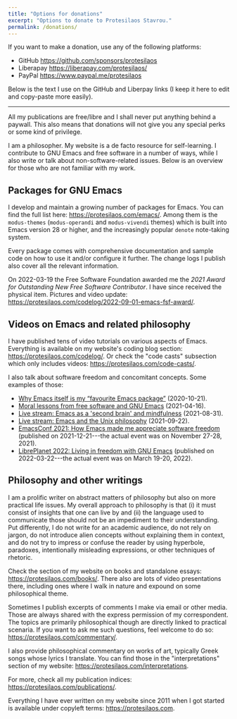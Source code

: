 ```yaml
---
title: "Options for donations"
excerpt: "Options to donate to Protesilaos Stavrou."
permalink: /donations/
---
```


If you want to make a donation, use any of the following platforms:

* GitHub <https://github.com/sponsors/protesilaos>
* Liberapay <https://liberapay.com/protesilaos/>
* PayPal <https://www.paypal.me/protesilaos>

Below is the text I use on the GitHub and Liberpay links (I keep it here
to edit and copy-paste more easily).

* * *

All my publications are free/libre and I shall never put anything
behind a paywall.  This also means that donations will not give you
any special perks or some kind of privilege.

I am a philosopher.  My website is a de facto resource for
self-learning.  I contribute to GNU Emacs and free software in a
number of ways, while I also write or talk about non-software-related
issues.  Below is an overview for those who are not familiar with my
work.

## Packages for GNU Emacs

I develop and maintain a growing number of packages for Emacs.  You
can find the full list here: <https://protesilaos.com/emacs/>.  Among
them is the `modus-themes` (`modus-operandi` and `modus-vivendi`
themes) which is built into Emacs version 28 or higher, and the
increasingly popular `denote` note-taking system.

Every package comes with comprehensive documentation and sample code
on how to use it and/or configure it further.  The change logs I
publish also cover all the relevant information.

On 2022-03-19 the Free Software Foundation awarded me the _2021 Award
for Outstanding New Free Software Contributor_.  I have since received
the physical item.  Pictures and video update:
<https://protesilaos.com/codelog/2022-09-01-emacs-fsf-award/>.

## Videos on Emacs and related philosophy

I have published tens of video tutorials on various aspects of Emacs.
Everything is available on my website's coding blog section:
<https://protesilaos.com/codelog/>.  Or check the "code casts"
subsection which only includes videos:
<https://protesilaos.com/code-casts/>.

I also talk about software freedom and concomitant concepts.  Some
examples of those:

+ [Why Emacs itself is my “favourite Emacs
  package”](https://protesilaos.com/codelog/2020-10-21-emacs-favourite-package/)
  (2020-10-21).
+ [Moral lessons from free software and GNU
  Emacs](https://protesilaos.com/codelog/2021-04-16-emacs-moral-lessons/)
  (2021-04-16).
+ [Live stream: Emacs as a 'second brain' and
  mindfulness](https://protesilaos.com/codelog/2021-08-31-emacs-second-brain-mindfulness/)
  (2021-08-31).
+ [Live stream: Emacs and the Unix
  philosophy](https://protesilaos.com/codelog/2021-09-22-live-stream-emacs-unix/)
  (2021-09-22).
+ [EmacsConf 2021: How Emacs made me appreciate software
  freedom](https://protesilaos.com/codelog/2021-12-21-emacsconf2021-freedom/)
  (published on 2021-12-21---the actual event was on November 27-28,
  2021).
+ [LibrePlanet 2022: Living in freedom with GNU
  Emacs](https://protesilaos.com/codelog/2022-03-22-libreplanet-emacs-living-freedom/)
  (published on 2022-03-22---the actual event was on March 19-20,
  2022).

## Philosophy and other writings

I am a prolific writer on abstract matters of philosophy but also on
more practical life issues.  My overall approach to philosophy is that
(i) it must consist of insights that one can live by and (ii) the
language used to communicate those should not be an impediment to
their understanding.  Put differently, I do not write for an academic
audience, do not rely on jargon, do not introduce alien concepts
without explaining them in context, and do not try to impress or
confuse the reader by using hyperbole, paradoxes, intentionally
misleading expressions, or other techniques of rhetoric.

Check the section of my website on books and standalone essays:
<https://protesilaos.com/books/>.  There also are lots of video
presentations there, including ones where I walk in nature and expound
on some philosophical theme.

Sometimes I publish excerpts of comments I make via email or other
media.  Those are always shared with the express permission of my
correspondent.  The topics are primarily philosophical though are
directly linked to practical scenaria.  If you want to ask me such
questions, feel welcome to do so:
<https://protesilaos.com/commentary/>.

I also provide philosophical commentary on works of art, typically
Greek songs whose lyrics I translate.  You can find those in the
"interpretations" section of my website:
<https://protesilaos.com/interpretations>.

For more, check all my publication indices:
<https://protesilaos.com/publications/>.

Everything I have ever written on my website since 2011 when I got
started is available under copyleft terms: <https://protesilaos.com>.
